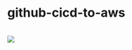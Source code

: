 # github-cicd-to-aws
<br>
<img src="https://github.com/ParvovSG/github-cicd-to-aws/workflows/CI-CD-Pipeline-to-AWS-ElasticBeanstalk/badge.svg?branch=master">
<br>
